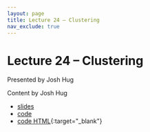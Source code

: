 ```yaml
---
layout: page
title: Lecture 24 – Clustering
nav_exclude: true
---
```


# Lecture 24 – Clustering

Presented by Josh Hug

Content by Josh Hug

- [slides](https://docs.google.com/presentation/d/1qYThwhMXKjCH390AQ29Ob27bUDjV5DWBTmGEzby-Bto/edit?usp=sharing)
- [code](https://data100.datahub.berkeley.edu/hub/user-redirect/git-sync?repo=https://github.com/DS-100/sp22&subPath=lec/lec24/)
- [code HTML](../../resources/assets/lectures/lec24/lec24.html){:target="_blank"}

<!--
A reminder – the right column of the table below contains _Quick Checks_. These are **not** required but suggested to help you check your understanding.

<table>
<colgroup>
<col style="width: 25%" />
<col style="width: 25%" />
<col style="width: 25%" />
</colgroup>
<thead>
<tr class="header">
<th></th>
<th>Video</th>
<th>Quick Check</th>
</tr>
</thead>
<tbody>
<tr>
<td><strong>24.1</strong> <br />Decision tree basics. Decision trees in scikit-learn.</td>
<td><iframe width="300" height="" src="https://youtube.com/embed/fz30i-PgVBc" frameborder="0" allow="accelerometer; autoplay; encrypted-media; gyroscope; picture-in-picture" allowfullscreen=""></iframe></td>
<td><a href="https://forms.gle/atBGijXTcXWtKU1o9" target="\_blank">24.1</a></td>
</tr>
<tr>
<td><strong>24.2</strong> <br />Overfitting and decision trees.</td>
<td><iframe width="300" height="" src="https://youtube.com/embed/IGzRkQkG2Vk" frameborder="0" allow="accelerometer; autoplay; encrypted-media; gyroscope; picture-in-picture" allowfullscreen=""></iframe></td>
<td><a href="https://forms.gle/Lvdnq7wFws8L5TJQ8" target="\_blank">24.2</a></td>
</tr>
<tr>
<td><strong>24.3</strong> <br />Decision tree generation. Finding the best split. Entropy and weighted entropy.</td>
<td><iframe width="300" height="" src="https://youtube.com/embed/-mekg9slre4" frameborder="0" allow="accelerometer; autoplay; encrypted-media; gyroscope; picture-in-picture" allowfullscreen=""></iframe></td>
<td><a href="https://forms.gle/ajdFcaefYerXE6sr5" target="\_blank">24.3</a></td>
</tr>
<tr>
<td><strong>24.4</strong> <br />Restricting decision tree complexity. Preventing growth and pruning. Random forests and bagging.</td>
<td><iframe width="300" height="" src="https://youtube.com/embed/e8LlOnYFXcY" frameborder="0" allow="accelerometer; autoplay; encrypted-media; gyroscope; picture-in-picture" allowfullscreen=""></iframe></td>
<td><a href="https://forms.gle/4Mt9A3r9vRHJ5MrZ7" target="\_blank">24.4</a></td>
</tr>
<tr>
<td><strong>24.5</strong> <br />Regression trees. Summary of decision trees, classification, and regression.</td>
<td><iframe width="300" height="" src="https://youtube.com/embed/bALgXcAaoDA" frameborder="0" allow="accelerometer; autoplay; encrypted-media; gyroscope; picture-in-picture" allowfullscreen=""></iframe></td>
<td><a href="https://forms.gle/q48Jmzd5o6dLsihG9" target="\_blank">24.5</a></td>
</tr>
</tbody></table>
-->
